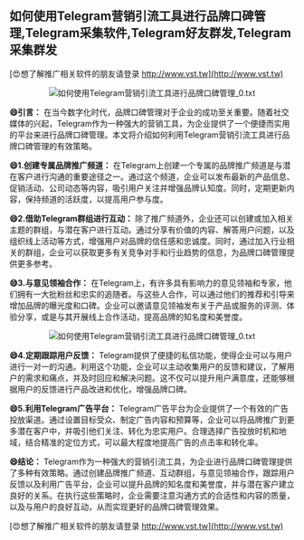 ## **如何使用Telegram营销引流工具进行品牌口碑管理,Telegram采集软件,Telegram好友群发,Telegram采集群发**

[😍想了解推广相关软件的朋友请登录 http://www.vst.tw](http://www.vst.tw)

 <center><img src="https://vst.tw/MP4/tuiguang/png/1.png" alt="如何使用Telegram营销引流工具进行品牌口碑管理_0.txt"></center>

**😄引言：**
在当今数字化时代，品牌口碑管理对于企业的成功至关重要。随着社交媒体的兴起，Telegram作为一种强大的营销工具，为企业提供了一个便捷而实用的平台来进行品牌口碑管理。本文将介绍如何利用Telegram营销引流工具进行品牌口碑管理的有效策略。

**😄1.创建专属品牌推广频道：**
在Telegram上创建一个专属的品牌推广频道是与潜在客户进行沟通的重要途径之一。通过这个频道，企业可以发布最新的产品信息、促销活动、公司动态等内容，吸引用户关注并增强品牌认知度。同时，定期更新内容，保持频道的活跃度，以提高用户参与度。

**😄2.借助Telegram群组进行互动：**
除了推广频道外，企业还可以创建或加入相关主题的群组，与潜在客户进行互动。通过分享有价值的内容、解答用户问题，以及组织线上活动等方式，增强用户对品牌的信任感和忠诚度。同时，通过加入行业相关的群组，企业可以获取更多有关竞争对手和行业趋势的信息，为品牌口碑管理提供更多参考。

**😄3.与意见领袖合作：**
在Telegram上，有许多具有影响力的意见领袖和专家，他们拥有一大批粉丝和忠实的追随者。与这些人合作，可以通过他们的推荐和引导来增加品牌的曝光度和口碑。企业可以邀请意见领袖发布关于产品或服务的评测、体验分享，或是与其开展线上合作活动，提高品牌的知名度和美誉度。

 <center><img src="https://vst.tw/MP4/tuiguang/png/8.png" alt="如何使用Telegram营销引流工具进行品牌口碑管理_0.txt"></center>

**😄4.定期跟踪用户反馈：**
Telegram提供了便捷的私信功能，使得企业可以与用户进行一对一的沟通。利用这个功能，企业可以主动收集用户的反馈和建议，了解用户的需求和痛点，并及时回应和解决问题。这不仅可以提升用户满意度，还能够根据用户的反馈进行产品改进和优化，增强品牌口碑。

**😄5.利用Telegram广告平台：**
Telegram广告平台为企业提供了一个有效的广告投放渠道。通过设置目标受众、制定广告内容和预算等，企业可以将品牌推广到更多潜在客户中，并吸引他们关注、转化为忠实用户。合理选择广告投放时机和地域，结合精准的定位方式，可以最大程度地提高广告的点击率和转化率。

**😄结论：**
Telegram作为一种强大的营销引流工具，为企业进行品牌口碑管理提供了多种有效策略。通过创建品牌推广频道、互动群组，与意见领袖合作，跟踪用户反馈以及利用广告平台，企业可以提升品牌的知名度和美誉度，并与潜在客户建立良好的关系。在执行这些策略时，企业需要注意沟通方式的合适性和内容的质量，以及与用户的良好互动，从而实现更好的品牌口碑管理效果。

[😍想了解推广相关软件的朋友请登录 http://www.vst.tw](http://www.vst.tw)



